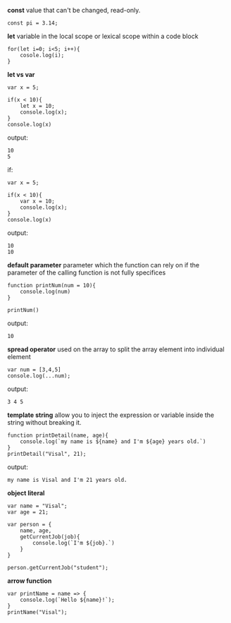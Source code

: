 **const**
value that can't be changed, read-only.
```
const pi = 3.14;
```

**let**
variable in the local scope or lexical scope within a code block
```
for(let i=0; i<5; i++){
    cosole.log(i);
}
```
**let vs var**
```
var x = 5;

if(x < 10){
    let x = 10;
    console.log(x);
}
console.log(x)
```
output:
```
10
5
```
if:
```
var x = 5;

if(x < 10){
    var x = 10;
    console.log(x);
}
console.log(x)
```
output:
```
10
10
```

**default parameter**
parameter which the function can rely on if the parameter of the calling function is not fully specifices
```
function printNum(num = 10){
    console.log(num)
}

printNum()
```
output:
```
10
```

**spread operator**
used on the array to split the array element into individual element
```
var num = [3,4,5]
console.log(...num);
```
output:
```
3 4 5
```

**template string**
allow you to inject the expression or variable inside the string without breaking it.
```
function printDetail(name, age){
    console.log(`my name is ${name} and I'm ${age} years old.`)
}
printDetail("Visal", 21);
```
output:
```
my name is Visal and I'm 21 years old.
```

**object literal**
```
var name = "Visal";
var age = 21;

var person = {
    name, age,
    getCurrentJob(job){
        console.log(`I'm ${job}.`)
    }
}

person.getCurrentJob("student");
```

**arrow function**
```
var printName = name => {
    console.log(`Hello ${name}!`);
}
printName("Visal");
```